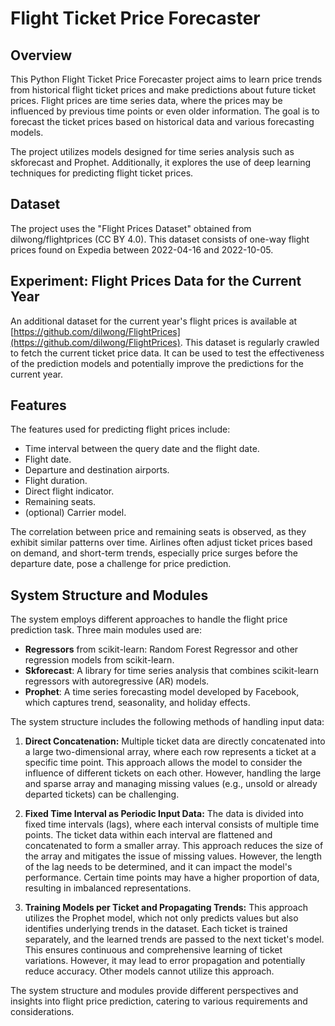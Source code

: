 # Flight Ticket Price Forecaster

## Overview

This Python Flight Ticket Price Forecaster project aims to learn price trends from historical flight ticket prices and make predictions about future ticket prices. Flight prices are time series data, where the prices may be influenced by previous time points or even older information. The goal is to forecast the ticket prices based on historical data and various forecasting models.

The project utilizes models designed for time series analysis such as skforecast and Prophet. Additionally, it explores the use of deep learning techniques for predicting flight ticket prices.

## Dataset

The project uses the "Flight Prices Dataset" obtained from dilwong/flightprices (CC BY 4.0). This dataset consists of one-way flight prices found on Expedia between 2022-04-16 and 2022-10-05.

## Experiment: Flight Prices Data for the Current Year

An additional dataset for the current year's flight prices is available at [https://github.com/dilwong/FlightPrices](https://github.com/dilwong/FlightPrices). This dataset is regularly crawled to fetch the current ticket price data. It can be used to test the effectiveness of the prediction models and potentially improve the predictions for the current year.

## Features

The features used for predicting flight prices include:

- Time interval between the query date and the flight date.
- Flight date.
- Departure and destination airports.
- Flight duration.
- Direct flight indicator.
- Remaining seats.
- (optional) Carrier model.

The correlation between price and remaining seats is observed, as they exhibit similar patterns over time. Airlines often adjust ticket prices based on demand, and short-term trends, especially price surges before the departure date, pose a challenge for price prediction.

## System Structure and Modules

The system employs different approaches to handle the flight price prediction task. Three main modules used are:

- **Regressors** from scikit-learn: Random Forest Regressor and other regression models from scikit-learn.
- **Skforecast**: A library for time series analysis that combines scikit-learn regressors with autoregressive (AR) models.
- **Prophet**: A time series forecasting model developed by Facebook, which captures trend, seasonality, and holiday effects.

The system structure includes the following methods of handling input data:

1. **Direct Concatenation:** Multiple ticket data are directly concatenated into a large two-dimensional array, where each row represents a ticket at a specific time point. This approach allows the model to consider the influence of different tickets on each other. However, handling the large and sparse array and managing missing values (e.g., unsold or already departed tickets) can be challenging.

2. **Fixed Time Interval as Periodic Input Data:** The data is divided into fixed time intervals (lags), where each interval consists of multiple time points. The ticket data within each interval are flattened and concatenated to form a smaller array. This approach reduces the size of the array and mitigates the issue of missing values. However, the length of the lag needs to be determined, and it can impact the model's performance. Certain time points may have a higher proportion of data, resulting in imbalanced representations.

3. **Training Models per Ticket and Propagating Trends:** This approach utilizes the Prophet model, which not only predicts values but also identifies underlying trends in the dataset. Each ticket is trained separately, and the learned trends are passed to the next ticket's model. This ensures continuous and comprehensive learning of ticket variations. However, it may lead to error propagation and potentially reduce accuracy. Other models cannot utilize this approach.

The system structure and modules provide different perspectives and insights into flight price prediction, catering to various requirements and considerations.

